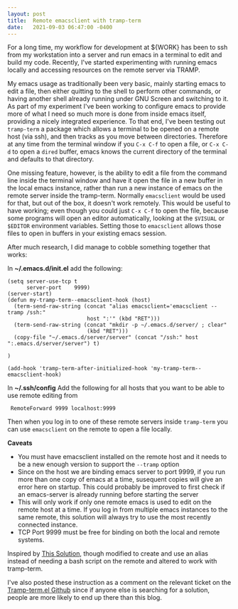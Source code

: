 ```yaml
---
layout: post
title:  Remote emacsclient with tramp-term
date:   2021-09-03 06:47:00 -0400
---
```


For a long time, my workflow for development at ${WORK} has been to ssh from my workstation into a server and run emacs in a terminal to edit and build my code. Recently, I've started experimenting with running emacs locally and accessing resources on the remote server via TRAMP.

My emacs usage as traditionally been very basic, mainly starting emacs to edit a file, then either quitting to the shell to perform other commands, or having another shell already running under GNU Screen and switching to it. As part of my experiment I've been working to configure emacs to provide more of what I need so much more is done from inside emacs itself, providing a nicely integrated experience. To that end, I've been testing out `tramp-term` a package which allows a terminal to be opened on a remote host (via ssh), and then tracks as you move between directories. Therefore at any time from the terminal window if you `C-x C-f` to open a file, or `C-x C-d` to open a `dired` buffer, emacs knows the current directory of the terminal and defaults to that directory.

One missing feature, however, is the ability to edit a file from the command line  inside the terminal window and have it open the file in a new buffer in the local emacs instance, rather than run a new instance of emacs on the remote server inside the tramp-term. Normally `emacsclient` would be used for that, but out of the box, it doesn't work remotely. This would be useful to have working; even though you could just `C-x C-f` to open the file, because some programs will open an editor automatically, looking at the `$VISUAL` or `$EDITOR` environment variables. Setting those to `emacsclient` allows those files to open in buffers in your existing emacs session.

After much research, I did manage to cobble something together that works:


In **~/.emacs.d/init.el** add the following:
```
(setq server-use-tcp t
      server-port    9999)
(server-start)
(defun my-tramp-term--emacsclient-hook (host)
  (term-send-raw-string (concat "alias emacsclient='emacsclient --tramp /ssh:"
                         host ":'" (kbd "RET")))
  (term-send-raw-string (concat "mkdir -p ~/.emacs.d/server/ ; clear"
                         (kbd "RET")))
  (copy-file "~/.emacs.d/server/server" (concat "/ssh:" host ":.emacs.d/server/server") t)

)

(add-hook 'tramp-term-after-initialized-hook 'my-tramp-term--emacsclient-hook)
```

In **~/.ssh/config** Add the following for all hosts that you want to be able to use remote editing from
```
 RemoteForward 9999 localhost:9999
```

Then when you log in to one of these remote servers inside `tramp-term` you can use `emacsclient` on the remote to open a file locally.

**Caveats**
 - You must have emacsclient installed on the remote host and it needs to be a new enough version to support the `--tramp` option
 - Since on the host we are binding emacs server to port 9999, if you run more than one copy  of emacs at a time, susequent copies will give an error here on startup. This could probably be improved to first check if an emacs-server is already running before starting the server
 - This will only work if only one remote emacs is used to edit on the remote host at a time. If you log in from multiple emacs instances to the same remote, this solution will always try to use the most recently connected instance.
 - TCP Port 9999 must be free for binding on both the local and remote systems.

Inspired by [This Solution](https://andy.wordpress.com/2013/01/03/automatic-emacsclient/), though modified to create and use an alias instead of needing a bash script on the remote and altered to work with tramp-term.

I've also posted these instruction as a comment on the relevant ticket on the [Tramp-term.el Github](https://github.com/randymorris/tramp-term.el/issues/5) since if anyone else is searching for a solution, people are more likely to end up there than this blog.


